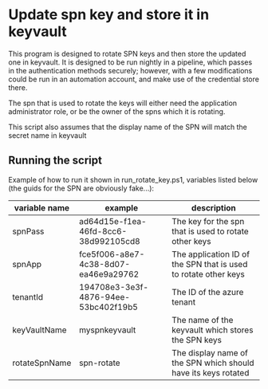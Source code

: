 # Update spn key and store it in keyvault

This program is designed to rotate SPN keys and then store the updated one in keyvault. It is designed to be run nightly in a pipeline, which passes in the authentication methods securely; however, with a few modifications could be run in an automation account, and make use of the credential store there.

The spn that is used to rotate the keys will either need the application administrator role, or be the owner of the spns which it is rotating.

This script also assumes that the display name of the SPN will match the secret name in keyvault

## Running the script
Example of how to run it shown in run_rotate_key.ps1, variables listed below (the guids for the SPN are obviously fake...):

| variable name | example | description |
|---------------|---------|-------------|
| spnPass       | ad64d15e-f1ea-46fd-8cc6-38d992105cd8 | The key for the spn that is used to rotate other keys |
| spnApp        | fce5f006-a8e7-4c38-8d07-ea46e9a29762 | The application ID of the SPN that is used to rotate other keys |
| tenantId      | 194708e3-3e3f-4876-94ee-53bc402f19b5 | The ID of the azure tenant |
| keyVaultName  | myspnkeyvault                        | The name of the keyvault which stores the SPN keys |
| rotateSpnName | spn-rotate                           | The display name of the SPN which should have its keys rotated |
